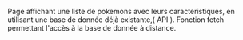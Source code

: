 Page affichant une liste de pokemons avec leurs caracteristiques, en utilisant une base de donnée déjà existante,( API ).
Fonction fetch permettant l'accès à la base de donnée à distance.
